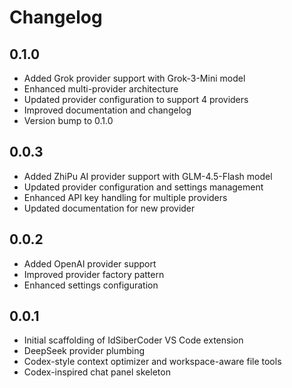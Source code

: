 # Changelog

## 0.1.0
- Added Grok provider support with Grok-3-Mini model
- Enhanced multi-provider architecture
- Updated provider configuration to support 4 providers
- Improved documentation and changelog
- Version bump to 0.1.0

## 0.0.3
- Added ZhiPu AI provider support with GLM-4.5-Flash model
- Updated provider configuration and settings management
- Enhanced API key handling for multiple providers
- Updated documentation for new provider

## 0.0.2
- Added OpenAI provider support
- Improved provider factory pattern
- Enhanced settings configuration

## 0.0.1
- Initial scaffolding of IdSiberCoder VS Code extension
- DeepSeek provider plumbing
- Codex-style context optimizer and workspace-aware file tools
- Codex-inspired chat panel skeleton